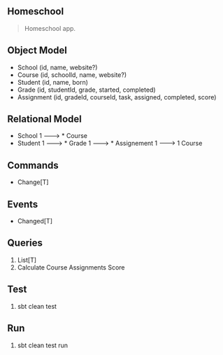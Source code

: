 Homeschool
----------
>Homeschool app.

Object Model
------------
* School (id, name, website?)
* Course (id, schoolId, name, website?)
* Student (id, name, born)
* Grade (id, studentId, grade, started, completed)
* Assignment (id, gradeId, courseId, task, assigned, completed, score)

Relational Model
----------------
* School 1 ---> * Course
* Student 1 ---> * Grade 1 ---> * Assignement 1 ---> 1 Course

Commands
--------
* Change[T]

Events
------
* Changed[T]

Queries
-------
1. List[T]
2. Calculate Course Assignments Score

Test
----
1. sbt clean test

Run
---
1. sbt clean test run